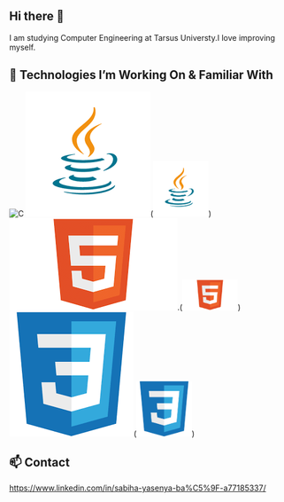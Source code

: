 ## Hi there 👋

I am studying Computer Engineering at Tarsus Universty.I love improving myself.

## 🚀 Technologies I’m Working On & Familiar With
![C](<img src="c.png" alt="C" width="100">)
![Java](java.png)(<img src="java.png" alt="Java" width="100">)
![HTML](Html.png).(<img src="Html.png" alt="HTML" width="100">)
![CSS](css.png)(<img src="css.png" alt="CSS" width="100">)

## 📫 Contact
https://www.linkedin.com/in/sabiha-yasenya-ba%C5%9F-a77185337/

